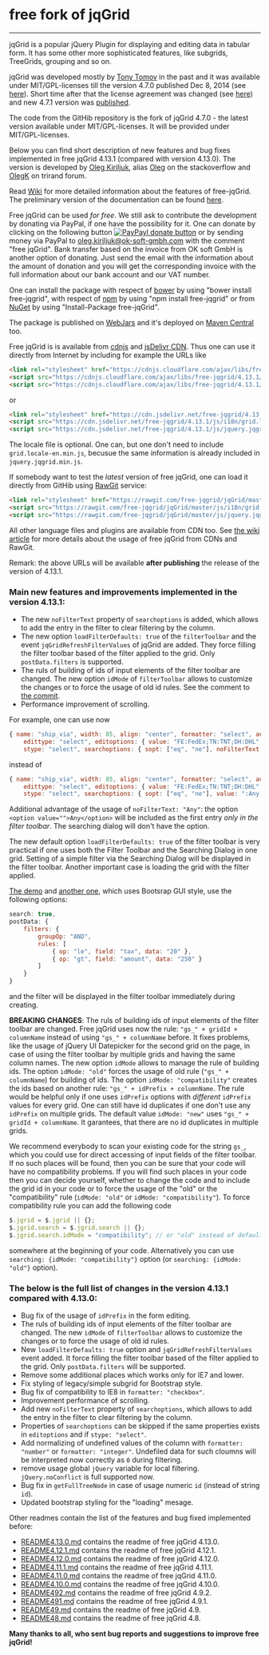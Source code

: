 # free fork of jqGrid
---
jqGrid is a popular jQuery Plugin for displaying and editing data in tabular form. It has some other more sophisticated features, like subgrids, TreeGrids, grouping and so on.

jqGrid was developed mostly by [Tony Tomov](https://github.com/tonytomov) in the past and it was available under MIT/GPL-licenses till the version 4.7.0 published Dec 8, 2014 (see [here](https://github.com/tonytomov/jqGrid/tree/v4.7.0)). Short time after that the license agreement was changed (see <a href="https://github.com/tonytomov/jqGrid/commit/1b2cb55c93ee8b279f15a3faf5a2f82a98da3b4c">here</a>) and new 4.7.1 version was <a href="https://github.com/tonytomov/jqGrid/tree/v4.7.1">published</a>.

The code from the GitHib repository is the fork of jqGrid 4.7.0 - the latest version available under MIT/GPL-licenses. It will be provided under MIT/GPL-licenses.

Below you can find short description of new features and bug fixes implemented in free jqGrid 4.13.1 (compared with version 4.13.0). The version is developed by [Oleg Kiriljuk](https://github.com/OlegKi), alias [Oleg](http://stackoverflow.com/users/315935/oleg) on the stackoverflow and [OlegK](http://www.trirand.com/blog/?page_id=393) on trirand forum.

Read [Wiki](https://github.com/free-jqgrid/jqGrid/wiki) for more detailed information about the features of free-jqGrid. The preliminary version of the documentation can be found [here](http://free-jqgrid.github.io/).

Free jqGrid can be used *for free*. We still ask to contribute the development by donating via PayPal, if one have the possibility for it. One can donate by clicking on the following button [![PayPayl donate button](https://www.paypalobjects.com/webstatic/en_US/btn/btn_donate_pp_142x27.png)](https://www.paypal.com/cgi-bin/webscr?cmd=_s-xclick&hosted_button_id=JGTCBLQM2BYHG "Donate once-off to free jqGrid project using PayPal") or by sending money via PayPal to oleg.kiriljuk@ok-soft-gmbh.com with the comment "free jqGrid". Bank transfer based on the invoice from OK soft GmbH is another option of donating. Just send the email with the information about the amount of donation and you will get the corresponding invoice with the full information about our bank account and our VAT number.

One can install the package with respect of [bower](http://bower.io/search/?q=free-jqgrid) by using "bower install free-jqgrid", with respect of [npm](https://www.npmjs.com/package/free-jqgrid) by using "npm install free-jqgrid" or from [NuGet](https://www.nuget.org/packages/free-jqGrid) by using "Install-Package free-jqGrid".

The package is published on [WebJars](http://www.webjars.org/) and it's deployed on [Maven Central](http://search.maven.org/#search%7Cga%7C1%7Cfree-jqgrid) too.

Free jqGrid is is available from [cdnjs](https://cdnjs.com/libraries/free-jqgrid) and [jsDelivr CDN](http://www.jsdelivr.com/#!free-jqgrid). Thus one can use it directly from Internet by including for example the URLs like
```html
<link rel="stylesheet" href="https://cdnjs.cloudflare.com/ajax/libs/free-jqgrid/4.13.1/css/ui.jqgrid.min.css">
<script src="https://cdnjs.cloudflare.com/ajax/libs/free-jqgrid/4.13.1/js/i18n/grid.locale-de.min.js"></script>
<script src="https://cdnjs.cloudflare.com/ajax/libs/free-jqgrid/4.13.1/js/jquery.jqgrid.min.js"></script>
```
or
```html
<link rel="stylesheet" href="https://cdn.jsdelivr.net/free-jqgrid/4.13.1/css/ui.jqgrid.min.css">
<script src="https://cdn.jsdelivr.net/free-jqgrid/4.13.1/js/i18n/grid.locale-de.min.js"></script>
<script src="https://cdn.jsdelivr.net/free-jqgrid/4.13.1/js/jquery.jqgrid.min.js"></script>
```
The locale file is optional. One can, but one don't need to include `grid.locale-en.min.js`, becusue the same information is already included in `jquery.jqgrid.min.js`.

If somebody want to test the *latest* version of free jqGrid, one can load it directly from GitHib using [RawGit](http://rawgit.com/) service:
```html
<link rel="stylesheet" href="https://rawgit.com/free-jqgrid/jqGrid/master/css/ui.jqgrid.css">
<script src="https://rawgit.com/free-jqgrid/jqGrid/master/js/i18n/grid.locale-de.js"></script>
<script src="https://rawgit.com/free-jqgrid/jqGrid/master/js/jquery.jqgrid.src.js"></script>
```
All other language files and plugins are available from CDN too. See [the wiki article](https://github.com/free-jqgrid/jqGrid/wiki/Access-free-jqGrid-from-different-CDNs) for more details about the usage of free jqGrid from CDNs and RawGit.

Remark: the above URLs will be available **after publishing** the release of the version of 4.13.1.

### Main new features and improvements implemented in the version 4.13.1:

* The new `noFilterText` property of `searchoptions` is added, which allows to add the entry in the filter to clear filtering by the column.
* The new option `loadFilterDefaults: true` of the `filterToolbar` and the event `jqGridRefreshFilterValues` of jqGrid are added. They force filling the filter toolbar based of the filter applied to the grid. Only `postData.filters` is supported.
* The ruls of building of ids of input elements of the filter toolbar are changed. The new option `idMode` of `filterToolbar` allows to customize the changes or to force the usage of old id rules. See the comment to [the commit](https://github.com/free-jqgrid/jqGrid/commit/7cc612034a48d3521d97d2445456cf672a262b0c).
* Performance improvement of scrolling.

For example, one can use now
```JavaScript
{ name: "ship_via", width: 85, align: "center", formatter: "select", autoResizing: { minColWidth: 85 },
	edittype: "select", editoptions: { value: "FE:FedEx;TN:TNT;DH:DHL", defaultValue: "DH" },
	stype: "select", searchoptions: { sopt: ["eq", "ne"], noFilterText: "Any" } }
```
instead of
```JavaScript
{ name: "ship_via", width: 85, align: "center", formatter: "select", autoResizing: { minColWidth: 85 },
	edittype: "select", editoptions: { value: "FE:FedEx;TN:TNT;DH:DHL", defaultValue: "DH" },
	stype: "select", searchoptions: { sopt: ["eq", "ne"], value: ":Any;FE:FedEx;TN:TNT;DH:DHL" } }
```
Additional advantage of the usage of `noFilterText: "Any"`: the option `<option value="">Any</option>` will be included as the first entry *only in the filter toolbar*. The searching dialog will don't have the option.

The new default option `loadFilterDefaults: true` of the filter toolbar is very practical if one uses both the Filter Toolbar and the Searching Dialog in one grid. Setting of a simple filter via the Searching Dialog will be displayed in the filter toolbar. Another important case is loading the grid with the filter applied.

[The demo](http://www.ok-soft-gmbh.com/jqGrid/OK/formEditOnDoubleClick-jqueryui-fa1.htm) and [another one](http://www.ok-soft-gmbh.com/jqGrid/OK/formEditOnDoubleClick-jqueryui-fa-bootstrap.htm), which uses Bootsrap GUI style, use the following options:
```JavaScript
search: true,
postData: {
    filters: {
        groupOp: "AND",
        rules: [
            { op: "le", field: "tax", data: "20" },
            { op: "gt", field: "amount", data: "250" }
        ]
    }
}
```
and the filter will be displayed in the filter toolbar immediately during creating.

**BREAKING CHANGES**: The ruls of building ids of input elements of the filter toolbar are changed. Free jqGrid uses now the rule: `"gs_" + gridId + columnName` instead of using `"gs_" + columnName` before. It fixes problems, like the usage of jQuery UI Datepicker for the second grid on the page, in case of using the filter toolbar by multiple grids and having the same column names. The new option `idMode` allows to manage the rule of building ids. The option `idMode: "old"` forces the usage of old rule (`"gs_" + columnName`) for building of ids. The option `idMode: "compatibility"` creates the ids based on another rule: `"gs_" + idPrefix + columnName`. The rule would be helpful only if one uses `idPrefix` options with *different* `idPrefix` values for every grid. One can still have id duplicates if one don't use any `idPrefix` on multiple grids. The default value `idMode: "new"` uses `"gs_" + gridId + columnName`. It garantees, that there are no id duplicates in multiple grids.

We recommend everybody to scan your existing code for the string `gs_`, which you could use for direct accessing of input fields of the filter toolbar. If no such places will be found, then you can be sure that your code will have no compatibility problems. If you will find such places in your code then you can decide yourself, whether to change the code and to include the grid id in your code or to force the usage of the "old" or the "compatibility" rule (`idMode: "old"` or `idMode: "compatibility"`). To force compatibility rule you can add the following code
```JavaScript
$.jgrid = $.jgrid || {};
$.jgrid.search = $.jgrid.search || {};
$.jgrid.search.idMode = "compatibility"; // or "old" instead of default "new", which creates safe id values
```
somewhere at the beginning of your code. Alternatively you can use `searching: {idMode: "compatibility"}` option (or `searching: {idMode: "old"}` option).

### The below is the full list of changes in the version 4.13.1 compared with 4.13.0:

* Bug fix of the usage of `idPrefix` in the form editing.
* The ruls of building ids of input elements of the filter toolbar are changed. The new `idMode` of `filterToolbar` allows to customize the changes or to force the usage of old id rules.
* New `loadFilterDefaults: true` option and `jqGridRefreshFilterValues` event added. It force filling the filter toolbar based of the filter applied to the grid. Only `postData.filters` will be supported.
* Remove some additional places which works only for IE7 and lower.
* Fix styling of legacy/simple subgrid for Bootstrap style.
* Bug fix of compatibility to IE8 in `formatter: "checkbox"`.
* Improvement performance of scrolling.
* Add new `noFilterText` property of `searchoptions`, which allows to add the entry in the filter to clear filtering by the column.
* Properties of `searchoptions` can be skipped if the same properties exists in `editoptions` and if `stype: "select"`.
* Add normalizing of undefined values of the column with `formatter: "number"` or `formatter: "integer"`. Undefiled data for such cloumns will be interpreted now correctly as `0` during filtering.
* remove usage global `jQuery` variable for local filtering. `jQuery.noConflict` is full supported now.
* Bug fix in `getFullTreeNode` in case of usage numeric `id` (instead of string `id`).
* Updated bootstrap styling for the "loading" mesage.

Other readmes contain the list of the features and bug fixed implemented before:

* [README4.13.0.md](https://github.com/free-jqgrid/jqGrid/blob/master/README4.13.0.md) contains the readme of free jqGrid 4.13.0.
* [README4.12.1.md](https://github.com/free-jqgrid/jqGrid/blob/master/README4.12.1.md) contains the readme of free jqGrid 4.12.1.
* [README4.12.0.md](https://github.com/free-jqgrid/jqGrid/blob/master/README4.12.0.md) contains the readme of free jqGrid 4.12.0.
* [README4.11.1.md](https://github.com/free-jqgrid/jqGrid/blob/master/README4.11.1.md) contains the readme of free jqGrid 4.11.1.
* [README4.11.0.md](https://github.com/free-jqgrid/jqGrid/blob/master/README4.11.0.md) contains the readme of free jqGrid 4.11.0.
* [README4.10.0.md](https://github.com/free-jqgrid/jqGrid/blob/master/README4.10.0.md) contains the readme of free jqGrid 4.10.0.
* [README492.md](https://github.com/free-jqgrid/jqGrid/blob/master/README492.md) contains the readme of free jqGrid 4.9.2.
* [README491.md](https://github.com/free-jqgrid/jqGrid/blob/master/README491.md) contains the readme of free jqGrid 4.9.1.
* [README49.md](https://github.com/free-jqgrid/jqGrid/blob/master/README49.md) contains the readme of free jqGrid 4.9.
* [README48.md](https://github.com/free-jqgrid/jqGrid/blob/master/README48.md) contains the readme of free jqGrid 4.8.

**Many thanks to all, who sent bug reports and suggestions to improve free jqGrid!**
